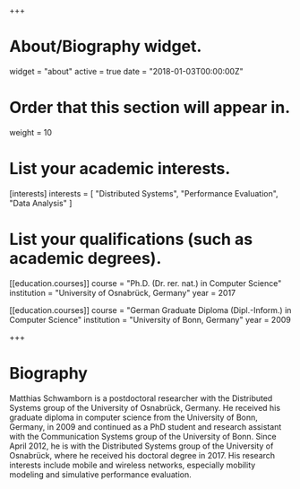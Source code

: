 +++
# About/Biography widget.
widget = "about"
active = true
date = "2018-01-03T00:00:00Z"

# Order that this section will appear in.
weight = 10

# List your academic interests.
[interests]
  interests = [
    "Distributed Systems",
    "Performance Evaluation",
    "Data Analysis"
  ]

# List your qualifications (such as academic degrees).
[[education.courses]]
  course = "Ph.D. (Dr. rer. nat.) in Computer Science"
  institution = "University of Osnabrück, Germany"
  year = 2017

[[education.courses]]
  course = "German Graduate Diploma (Dipl.-Inform.) in Computer Science"
  institution = "University of Bonn, Germany"
  year = 2009

+++

# Biography

Matthias Schwamborn is a postdoctoral researcher with the Distributed Systems group of the University of Osnabrück, Germany. He received his graduate diploma in computer science from the University of Bonn, Germany, in 2009 and continued as a PhD student and research assistant with the Communication Systems group of the University of Bonn. Since April 2012, he is with the Distributed Systems group of the University of Osnabrück, where he received his doctoral degree in 2017. His research interests include mobile and wireless networks, especially mobility modeling and simulative performance evaluation.

